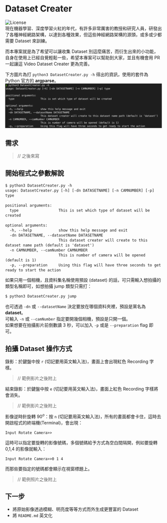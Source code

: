 # Dataset Creater
![License](https://img.shields.io/github/license/chinf-tw/DatasetCreater)  
現在機器學習、深度學習火紅的年代，有許多非常厲害的教授和研究人員，研發出了各種神經網路架構，以達到各種效果，但這些神經網路架構的源頭，或多或少都需要 Dataset 來訓練。  

而本專案就是為了希望可以讓收集 Dataset 別這麼痛苦，而衍生出來的小功能，自身在使用上已經自覺輕鬆一些，希望本專案可以幫助到大家，並且有機會用 PR 一起讓這 Video Dataset Creater 更為完善。

下方圖片為打 `python3 DatasetCreater.py -h` 得出的資訊，使用的套件為 Python 官方的 **argparse**。
![Dataset Creater help information](help_info.png)

## 需求
> // 之後來寫
> 
## 開始程式之參數解說
```
$ python3 DatasetCreater.py -h
usage: DatasetCreater.py [-h] [-dn DATASETNAME] [-n CAMNUMBER] [-p] type

positional arguments:
  type                  This is set which type of dataset will be created

optional arguments:
  -h, --help            show this help message and exit
  -dn DATASETNAME, --datasetName DATASETNAME
                        This dataset creater will create to this dataset name path (default is 'dataset')
  -n CAMNUMBER, --camNumber CAMNUMBER
                        This is number of camera will be opened (default is 1)
  -p, --preparation     Using this flag will have three seconds to get ready to start the action
```
如果只用一個相機，且資料集名稱使用預設 (dataset) 的話，可只需輸入想拍攝的類型名稱即可，如想拍攝 jump 類型只需打：
``` bash
$ python3 DatasetCreater.py jump
```
也可透過 `-dn` 或 `--datasetName` 決定要放在哪個資料夾裡，預設是黨名為 **dataset**。  
可輸入 `-n` 或 `--camNumber` 指定要開幾個相機，預設是只開一個。  
如果想要在拍攝影片前倒數讀 3 秒，可以加入 `-p` 或是 `--preparation` flag 即可。

## 拍攝 Dataset 操作方式
錄影：於鍵盤中按 `r` (切記要用英文輸入法)，畫面上會出現紅色 Recording 字樣。  
> // 範例影片之後附上  
> 
結束錄影：於鍵盤中按 `e` (切記要用英文輸入法)，畫面上紅色 Recording 字樣將會消失。  
> // 範例影片之後附上  
> 
影像逆時針旋轉 $90^o$：按 `n` (切記要用英文輸入法)，所有的畫面都會卡住，這時去開啟程式的終端機(Terminal)，會出現：
```
Input Rotate Camera>>
```
這時可以指定要旋轉的影像號碼，多個號碼給予方式為空白間隔開，例如要旋轉 0,1,4 的影像就輸入：
```
Input Rotate Camera>>0 1 4
```
而那些要指定的號碼都會顯示在視窗標題上。
> // 範例照片之後附上

## 下一步
- 將原始影像透過模糊、明亮度等等方式而外生成更豐富的 Dataset
- 將 `README.md` 英文化